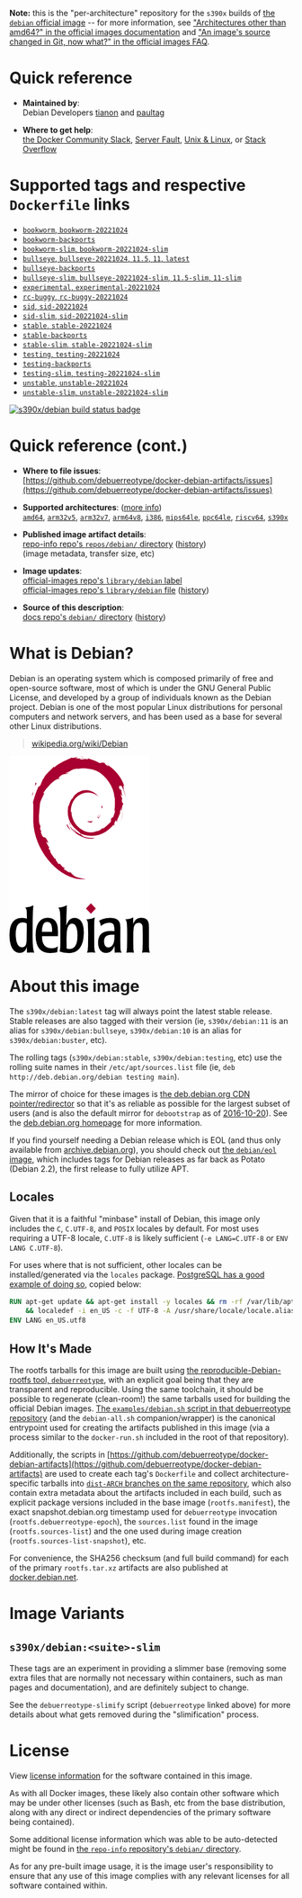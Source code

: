 <!--

********************************************************************************

WARNING:

    DO NOT EDIT "debian/README.md"

    IT IS AUTO-GENERATED

    (from the other files in "debian/" combined with a set of templates)

********************************************************************************

-->

**Note:** this is the "per-architecture" repository for the `s390x` builds of [the `debian` official image](https://hub.docker.com/_/debian) -- for more information, see ["Architectures other than amd64?" in the official images documentation](https://github.com/docker-library/official-images#architectures-other-than-amd64) and ["An image's source changed in Git, now what?" in the official images FAQ](https://github.com/docker-library/faq#an-images-source-changed-in-git-now-what).

# Quick reference

-	**Maintained by**:  
	Debian Developers [tianon](https://qa.debian.org/developer.php?login=tianon) and [paultag](https://qa.debian.org/developer.php?login=paultag)

-	**Where to get help**:  
	[the Docker Community Slack](https://dockr.ly/slack), [Server Fault](https://serverfault.com/help/on-topic), [Unix & Linux](https://unix.stackexchange.com/help/on-topic), or [Stack Overflow](https://stackoverflow.com/help/on-topic)

# Supported tags and respective `Dockerfile` links

-	[`bookworm`, `bookworm-20221024`](https://github.com/debuerreotype/docker-debian-artifacts/blob/aabfe9a7f9ec653bcb9623358665258d6ef344ec/bookworm/Dockerfile)
-	[`bookworm-backports`](https://github.com/debuerreotype/docker-debian-artifacts/blob/aabfe9a7f9ec653bcb9623358665258d6ef344ec/bookworm/backports/Dockerfile)
-	[`bookworm-slim`, `bookworm-20221024-slim`](https://github.com/debuerreotype/docker-debian-artifacts/blob/aabfe9a7f9ec653bcb9623358665258d6ef344ec/bookworm/slim/Dockerfile)
-	[`bullseye`, `bullseye-20221024`, `11.5`, `11`, `latest`](https://github.com/debuerreotype/docker-debian-artifacts/blob/aabfe9a7f9ec653bcb9623358665258d6ef344ec/bullseye/Dockerfile)
-	[`bullseye-backports`](https://github.com/debuerreotype/docker-debian-artifacts/blob/aabfe9a7f9ec653bcb9623358665258d6ef344ec/bullseye/backports/Dockerfile)
-	[`bullseye-slim`, `bullseye-20221024-slim`, `11.5-slim`, `11-slim`](https://github.com/debuerreotype/docker-debian-artifacts/blob/aabfe9a7f9ec653bcb9623358665258d6ef344ec/bullseye/slim/Dockerfile)
-	[`experimental`, `experimental-20221024`](https://github.com/debuerreotype/docker-debian-artifacts/blob/aabfe9a7f9ec653bcb9623358665258d6ef344ec/experimental/Dockerfile)
-	[`rc-buggy`, `rc-buggy-20221024`](https://github.com/debuerreotype/docker-debian-artifacts/blob/aabfe9a7f9ec653bcb9623358665258d6ef344ec/rc-buggy/Dockerfile)
-	[`sid`, `sid-20221024`](https://github.com/debuerreotype/docker-debian-artifacts/blob/aabfe9a7f9ec653bcb9623358665258d6ef344ec/sid/Dockerfile)
-	[`sid-slim`, `sid-20221024-slim`](https://github.com/debuerreotype/docker-debian-artifacts/blob/aabfe9a7f9ec653bcb9623358665258d6ef344ec/sid/slim/Dockerfile)
-	[`stable`, `stable-20221024`](https://github.com/debuerreotype/docker-debian-artifacts/blob/aabfe9a7f9ec653bcb9623358665258d6ef344ec/stable/Dockerfile)
-	[`stable-backports`](https://github.com/debuerreotype/docker-debian-artifacts/blob/aabfe9a7f9ec653bcb9623358665258d6ef344ec/stable/backports/Dockerfile)
-	[`stable-slim`, `stable-20221024-slim`](https://github.com/debuerreotype/docker-debian-artifacts/blob/aabfe9a7f9ec653bcb9623358665258d6ef344ec/stable/slim/Dockerfile)
-	[`testing`, `testing-20221024`](https://github.com/debuerreotype/docker-debian-artifacts/blob/aabfe9a7f9ec653bcb9623358665258d6ef344ec/testing/Dockerfile)
-	[`testing-backports`](https://github.com/debuerreotype/docker-debian-artifacts/blob/aabfe9a7f9ec653bcb9623358665258d6ef344ec/testing/backports/Dockerfile)
-	[`testing-slim`, `testing-20221024-slim`](https://github.com/debuerreotype/docker-debian-artifacts/blob/aabfe9a7f9ec653bcb9623358665258d6ef344ec/testing/slim/Dockerfile)
-	[`unstable`, `unstable-20221024`](https://github.com/debuerreotype/docker-debian-artifacts/blob/aabfe9a7f9ec653bcb9623358665258d6ef344ec/unstable/Dockerfile)
-	[`unstable-slim`, `unstable-20221024-slim`](https://github.com/debuerreotype/docker-debian-artifacts/blob/aabfe9a7f9ec653bcb9623358665258d6ef344ec/unstable/slim/Dockerfile)

[![s390x/debian build status badge](https://img.shields.io/jenkins/s/https/doi-janky.infosiftr.net/job/multiarch/job/s390x/job/debian.svg?label=s390x/debian%20%20build%20job)](https://doi-janky.infosiftr.net/job/multiarch/job/s390x/job/debian/)

# Quick reference (cont.)

-	**Where to file issues**:  
	[https://github.com/debuerreotype/docker-debian-artifacts/issues](https://github.com/debuerreotype/docker-debian-artifacts/issues)

-	**Supported architectures**: ([more info](https://github.com/docker-library/official-images#architectures-other-than-amd64))  
	[`amd64`](https://hub.docker.com/r/amd64/debian/), [`arm32v5`](https://hub.docker.com/r/arm32v5/debian/), [`arm32v7`](https://hub.docker.com/r/arm32v7/debian/), [`arm64v8`](https://hub.docker.com/r/arm64v8/debian/), [`i386`](https://hub.docker.com/r/i386/debian/), [`mips64le`](https://hub.docker.com/r/mips64le/debian/), [`ppc64le`](https://hub.docker.com/r/ppc64le/debian/), [`riscv64`](https://hub.docker.com/r/riscv64/debian/), [`s390x`](https://hub.docker.com/r/s390x/debian/)

-	**Published image artifact details**:  
	[repo-info repo's `repos/debian/` directory](https://github.com/docker-library/repo-info/blob/master/repos/debian) ([history](https://github.com/docker-library/repo-info/commits/master/repos/debian))  
	(image metadata, transfer size, etc)

-	**Image updates**:  
	[official-images repo's `library/debian` label](https://github.com/docker-library/official-images/issues?q=label%3Alibrary%2Fdebian)  
	[official-images repo's `library/debian` file](https://github.com/docker-library/official-images/blob/master/library/debian) ([history](https://github.com/docker-library/official-images/commits/master/library/debian))

-	**Source of this description**:  
	[docs repo's `debian/` directory](https://github.com/docker-library/docs/tree/master/debian) ([history](https://github.com/docker-library/docs/commits/master/debian))

# What is Debian?

Debian is an operating system which is composed primarily of free and open-source software, most of which is under the GNU General Public License, and developed by a group of individuals known as the Debian project. Debian is one of the most popular Linux distributions for personal computers and network servers, and has been used as a base for several other Linux distributions.

> [wikipedia.org/wiki/Debian](https://en.wikipedia.org/wiki/Debian)

![logo](https://raw.githubusercontent.com/docker-library/docs/b449be7df57e9ed9086bb5821bfb5d6cdc5d67a4/debian/logo.png)

# About this image

The `s390x/debian:latest` tag will always point the latest stable release. Stable releases are also tagged with their version (ie, `s390x/debian:11` is an alias for `s390x/debian:bullseye`, `s390x/debian:10` is an alias for `s390x/debian:buster`, etc).

The rolling tags (`s390x/debian:stable`, `s390x/debian:testing`, etc) use the rolling suite names in their `/etc/apt/sources.list` file (ie, `deb http://deb.debian.org/debian testing main`).

The mirror of choice for these images is [the deb.debian.org CDN pointer/redirector](https://deb.debian.org) so that it's as reliable as possible for the largest subset of users (and is also the default mirror for `debootstrap` as of [2016-10-20](https://anonscm.debian.org/cgit/d-i/debootstrap.git/commit/?id=9e8bc60ad1ccf3a25ce7890526b70059f3e770de)). See the [deb.debian.org homepage](https://deb.debian.org) for more information.

If you find yourself needing a Debian release which is EOL (and thus only available from [archive.debian.org](http://archive.debian.org)), you should check out [the `debian/eol` image](https://hub.docker.com/r/debian/eol/), which includes tags for Debian releases as far back as Potato (Debian 2.2), the first release to fully utilize APT.

## Locales

Given that it is a faithful "minbase" install of Debian, this image only includes the `C`, `C.UTF-8`, and `POSIX` locales by default. For most uses requiring a UTF-8 locale, `C.UTF-8` is likely sufficient (`-e LANG=C.UTF-8` or `ENV LANG C.UTF-8`).

For uses where that is not sufficient, other locales can be installed/generated via the `locales` package. [PostgreSQL has a good example of doing so](https://github.com/docker-library/postgres/blob/69bc540ecfffecce72d49fa7e4a46680350037f9/9.6/Dockerfile#L21-L24), copied below:

```dockerfile
RUN apt-get update && apt-get install -y locales && rm -rf /var/lib/apt/lists/* \
	&& localedef -i en_US -c -f UTF-8 -A /usr/share/locale/locale.alias en_US.UTF-8
ENV LANG en_US.utf8
```

## How It's Made

The rootfs tarballs for this image are built using [the reproducible-Debian-rootfs tool, `debuerreotype`](https://github.com/debuerreotype/debuerreotype), with an explicit goal being that they are transparent and reproducible. Using the same toolchain, it should be possible to regenerate (clean-room!) the same tarballs used for building the official Debian images. [The `examples/debian.sh` script in that debuerreotype repository](https://github.com/debuerreotype/debuerreotype/blob/master/examples/debian.sh) (and the `debian-all.sh` companion/wrapper) is the canonical entrypoint used for creating the artifacts published in this image (via a process similar to the `docker-run.sh` included in the root of that repository).

Additionally, the scripts in [https://github.com/debuerreotype/docker-debian-artifacts](https://github.com/debuerreotype/docker-debian-artifacts) are used to create each tag's `Dockerfile` and collect architecture-specific tarballs into [`dist-ARCH` branches on the same repository](https://github.com/debuerreotype/docker-debian-artifacts/branches), which also contain extra metadata about the artifacts included in each build, such as explicit package versions included in the base image (`rootfs.manifest`), the exact snapshot.debian.org timestamp used for `debuerreotype` invocation (`rootfs.debuerreotype-epoch`), the `sources.list` found in the image (`rootfs.sources-list`) and the one used during image creation (`rootfs.sources-list-snapshot`), etc.

For convenience, the SHA256 checksum (and full build command) for each of the primary `rootfs.tar.xz` artifacts are also published at [docker.debian.net](https://docker.debian.net/).

# Image Variants

## `s390x/debian:<suite>-slim`

These tags are an experiment in providing a slimmer base (removing some extra files that are normally not necessary within containers, such as man pages and documentation), and are definitely subject to change.

See the `debuerreotype-slimify` script (`debuerreotype` linked above) for more details about what gets removed during the "slimification" process.

# License

View [license information](https://www.debian.org/social_contract#guidelines) for the software contained in this image.

As with all Docker images, these likely also contain other software which may be under other licenses (such as Bash, etc from the base distribution, along with any direct or indirect dependencies of the primary software being contained).

Some additional license information which was able to be auto-detected might be found in [the `repo-info` repository's `debian/` directory](https://github.com/docker-library/repo-info/tree/master/repos/debian).

As for any pre-built image usage, it is the image user's responsibility to ensure that any use of this image complies with any relevant licenses for all software contained within.
